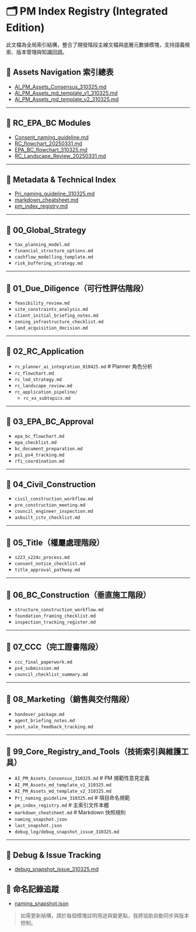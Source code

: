 # 🗂️ PM Index Registry (Integrated Edition)

此文檔為全局索引結構，整合了開發階段主線文檔與底層元數據模塊，支持語義檢索、版本管理與知識回調。

## 📁 Assets Navigation 索引總表

- [AI_PM_Assets_Consensus_310325.md](./AI_PM_Assets_Consensus_310325.md)
- [AI_PM_Assets_md_template_v1_310325.md](./AI_PM_Assets_md_template_v1_310325.md)
- [AI_PM_Assets_md_template_v2_310325.md](./AI_PM_Assets_md_template_v2_310325.md)

---

## 📁 RC_EPA_BC Modules

- [Consent_naming_guideline.md](./RC_EPA_BC/Consent_naming_guideline.md)
- [RC_flowchart_20250331.md](./RC_EPA_BC/RC_flowchart_20250331.md)
- [EPA_BC_flowchart_310325.md](./RC_EPA_BC/EPA_BC_flowchart_310325.md)
- [RC_Landscape_Review_20250331.md](./RC_EPA_BC/RC_Landscape_Review_20250331.md)

---

## 🧠 Metadata & Technical Index

- [Prj_naming_guideline_310325.md](./Prj_naming_guideline_310325.md)
- [markdown_cheatsheet.md](./markdown_cheatsheet.md)
- [pm_index_registry.md](./pm_index_registry.md)

---

## 📁 00_Global_Strategy

- `tax_planning_model.md`
- `financial_structure_options.md`
- `cashflow_modelling_template.md`
- `risk_buffering_strategy.md`

---

## 📁 01_Due_Diligence（可行性評估階段）

- `feasibility_review.md`
- `site_constraints_analysis.md`
- `client_initial_briefing_notes.md`
- `zoning_infrastructure_checklist.md`
- `land_acquisition_decision.md`

---

## 📁 02_RC_Application

- `rc_planner_ai_integration_010425.md` # Planner 角色分析
- `rc_flowchart.md`
- `rc_lod_strategy.md`
- `rc_landscape_review.md`
- `rc_application_pipeline/`
  - `rc_xx_subtopics.md`

---

## 📁 03_EPA_BC_Approval

- `epa_bc_flowchart.md`
- `epa_checklist.md`
- `bc_document_preparation.md`
- `ps1_ps4_tracking.md`
- `rfi_coordination.md`

---

## 📁 04_Civil_Construction

- `civil_construction_workflow.md`
- `pre_construction_meeting.md`
- `council_engineer_inspection.md`
- `asbuilt_cctv_checklist.md`

---

## 📁 05_Title（權屬處理階段）

- `s223_s224c_process.md`
- `consent_notice_checklist.md`
- `title_approval_pathway.md`

---

## 📁 06_BC_Construction（垂直施工階段）

- `structure_construction_workflow.md`
- `foundation_framing_checklist.md`
- `inspection_tracking_register.md`

---

## 📁 07_CCC（完工證書階段）

- `ccc_final_paperwork.md`
- `ps4_submission.md`
- `council_checklist_summary.md`

---

## 📁 08_Marketing（銷售與交付階段）

- `handover_package.md`
- `agent_briefing_notes.md`
- `post_sale_feedback_tracking.md`

---

## 📁 99_Core_Registry_and_Tools（技術索引與維護工具）

- `AI_PM_Assets_Consensus_310325.md` # PM 規範性意見定義
- `AI_PM_Assets_md_template_v1_310325.md`
- `AI_PM_Assets_md_template_v2_310325.md`
- `Prj_naming_guideline_310325.md` # 項目命名規範
- `pm_index_registry.md` # 主索引文件本體
- `markdown_cheatsheet.md` # Markdown 快照規則
- `naming_snapshot.json`
- `last_snapshot.json`
- `debug_log/debug_snapshot_issue_310325.md`

---

## 🐞 Debug & Issue Tracking

- [debug_snapshot_issue_310325.md](./_debug_log/debug_snapshot_issue_310325.md)

## 🧾 命名記錄追蹤

- [naming_snapshot.json](./naming_snapshot.json)

> 如需更新結構，請於每個模塊註明用途與變更點，我將協助自動同步與版本控制。
